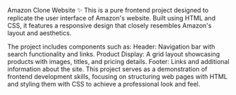 Amazon Clone Website ✨
This is a pure frontend project designed to replicate the user interface of Amazon's website. 
Built using HTML and CSS, it features a responsive design that closely resembles Amazon's layout and aesthetics. 

The project includes components such as:
Header: Navigation bar with search functionality and links.
Product Display: A grid layout showcasing products with images, titles, and pricing details.
Footer: Links and additional information about the site.
This project serves as a demonstration of frontend development skills, focusing on structuring web pages with HTML and styling them with CSS to achieve a professional look and feel.
